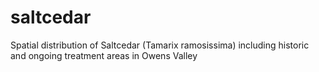 # saltcedar
Spatial distribution of Saltcedar (Tamarix ramosissima) including historic and ongoing treatment areas in Owens Valley
